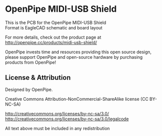 OpenPipe MIDI-USB Shield
========================

This is the PCB for the OpenPipe MIDI-USB Shield  
Format is EagleCAD schematic and board layout  

For more details, check out the product page at  
http://openpipe.cc/products/midi-usb-shield/

OpenPipe invests time and resources providing this open source design, 
please support OpenPipe and open-source hardware by purchasing 
products from OpenPipe!

License & Attribution
---------------------
Designed by OpenPipe.

Creative Commons Attribution-NonCommercial-ShareAlike license (CC BY-NC-SA)

http://creativecommons.org/licenses/by-nc-sa/3.0/  
http://creativecommons.org/licenses/by-nc-sa/3.0/legalcode

All text above must be included in any redistribution
